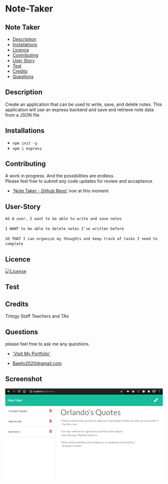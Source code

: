 # Note-Taker
## Note Taker

- [Description](#Description)
- [Installations](#Installations)
- [Licence](#Licence)
- [Contributing](#Contributing)
- [User Story](#User-Story)
- [Test](#Test)
- [Credits](#Credits)
- [Questions](#Questions)

## Description

Create an application that can be used to write, save, and delete notes. This application will use an express backend and save and retrieve note data from a JSON file.

## Installations

* `npm init -y` 
* `npm i express`

## Contributing
A work in progress. And the possibilities are endless. <br> Please feel free to submit any code updates for review and acceptance.
* ['Note Taker - Github Repo'](https://github.com/baello2020/Note_Taker)
noe at this moment

## User-Story

```
AS A user, I want to be able to write and save notes

I WANT to be able to delete notes I've written before

SO THAT I can organize my thoughts and keep track of tasks I need to complete
```
## Licence

[![License](https://img.shields.io/badge/License-MIT-yellow.svg)](https://opensource.org/licenses/MIT)

## Test


## Credits

Trilogy Staff Teachers and TAs

## Questions
please feel free to ask me any questions.
* ['Visit My Portfolio'](https://baello2020.github.io/Updated_Portfolio_Page/)

* Baello2020@gmail.com

## Screenshot


![screenshot](https://github.com/baello2020/Note_Taker/blob/main/assets/screenshot.png "screenshot")

